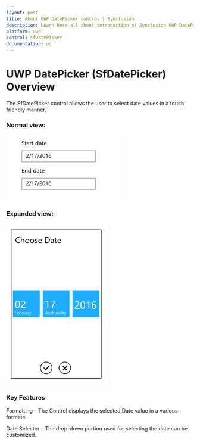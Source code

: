 ```yaml
---
layout: post
title: About UWP DatePicker control | Syncfusion
description: Learn here all about introduction of Syncfusion UWP DatePicker (SfDatePicker) control, its elements and more.
platform: uwp
control: SfDatePicker
documentation: ug
---
```


# UWP DatePicker (SfDatePicker) Overview

The SfDatePicker control allows the user to select date values in a touch friendly manner.

### Normal view:


![UWP DatePicker displayed the date in short format](overview_images/uwp-datepicker-normal-view.png)



### Expanded view:


![UWP DatePicker displayed selector to pick date](overview_images/uwp-datepicker-expanded-view.png)


### Key Features

Formatting – The Control displays  the selected Date value in a various formats.

Date Selector – The drop-down portion used for selecting the date can be customized.

